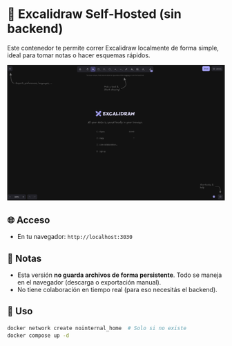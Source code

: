 # 📝 Excalidraw Self-Hosted (sin backend)

Este contenedor te permite correr Excalidraw localmente de forma simple, ideal para tomar notas o hacer esquemas rápidos.

![Screenshot del container](draw.png)


## 🌐 Acceso

- En tu navegador: `http://localhost:3030`

## 🧠 Notas

- Esta versión **no guarda archivos de forma persistente**. Todo se maneja en el navegador (descarga o exportación manual).
- No tiene colaboración en tiempo real (para eso necesitás el backend).

## 🐳 Uso

```bash
docker network create nointernal_home  # Solo si no existe
docker compose up -d
